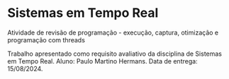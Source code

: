 # Sistemas em Tempo Real
Atividade de revisão de programação - execução, captura, otimização e programação com threads

Trabalho apresentado como requisito avaliativo da disciplina de Sistemas em Tempo Real.
Aluno: Paulo Martino Hermans. Data de entrega: 15/08/2024.

